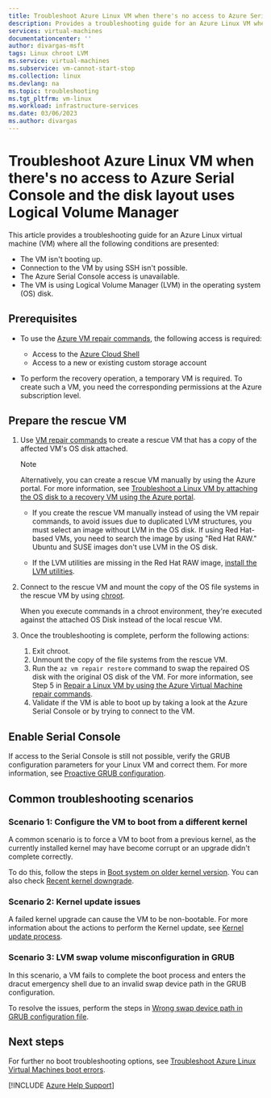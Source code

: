 ```yaml
---
title: Troubleshoot Azure Linux VM when there's no access to Azure Serial Console and the disk layout uses LVM
description: Provides a troubleshooting guide for an Azure Linux VM when there's no access to Azure Serial Console and the disk layout uses Logical Volume Manager.
services: virtual-machines
documentationcenter: ''
author: divargas-msft
tags: Linux chroot LVM
ms.service: virtual-machines
ms.subservice: vm-cannot-start-stop
ms.collection: linux
ms.devlang: na
ms.topic: troubleshooting
ms.tgt_pltfrm: vm-linux
ms.workload: infrastructure-services
ms.date: 03/06/2023
ms.author: divargas
---
```

# Troubleshoot Azure Linux VM when there's no access to Azure Serial Console and the disk layout uses Logical Volume Manager

This article provides a troubleshooting guide for an Azure Linux virtual machine (VM) where all the following conditions are presented:

- The VM isn't booting up.
- Connection to the VM by using SSH isn't possible.
- The Azure Serial Console access is unavailable.
- The VM is using Logical Volume Manager (LVM) in the operating system (OS) disk.

## Prerequisites

- To use the [Azure VM repair commands](repair-linux-vm-using-azure-virtual-machine-repair-commands.md), the following access is required:

  - Access to the [Azure Cloud Shell](https://ms.portal.azure.com/#cloudshell/)
  - Access to a new or existing custom storage account

- To perform the recovery operation, a temporary VM is required. To create such a VM, you need the corresponding permissions at the Azure subscription level.

## Prepare the rescue VM

1. Use [VM repair commands](repair-linux-vm-using-azure-virtual-machine-repair-commands.md) to create a rescue VM that has a copy of the affected VM's OS disk attached.

    > [!NOTE]
    > Alternatively, you can create a rescue VM manually by using the Azure portal. For more information, see [Troubleshoot a Linux VM by attaching the OS disk to a recovery VM using the Azure portal](troubleshoot-recovery-disks-portal-linux.md).

    - If you create the rescue VM manually instead of using the VM repair commands, to avoid issues due to duplicated LVM structures, you must select an image without LVM in the OS disk. If using Red Hat-based VMs, you need to search the image by using "Red Hat RAW." Ubuntu and SUSE images don't use LVM in the OS disk.

    - If the LVM utilities are missing in the Red Hat RAW image, [install the LVM utilities](/azure/virtual-machines/linux/configure-lvm?toc=%2Fazure%2Fvirtual-machines%2Flinux%2Ftoc.json#install-the-lvm-utilities).

2. Connect to the rescue VM and mount the copy of the OS file systems in the rescue VM by using [chroot](chroot-environment-linux.md).

    When you execute commands in a chroot environment, they're executed against the attached OS Disk instead of the local rescue VM.

3. <a id="exit-chroot-and-swap-the-os-disk"></a>Once the troubleshooting is complete, perform the following actions:

    1. Exit chroot.
    2. Unmount the copy of the file systems from the rescue VM.
    3. Run the `az vm repair restore` command to swap the repaired OS disk with the original OS disk of the VM. For more information, see Step 5 in [Repair a Linux VM by using the Azure Virtual Machine repair commands](repair-linux-vm-using-azure-virtual-machine-repair-commands.md).
    4. Validate if the VM is able to boot up by taking a look at the Azure Serial Console or by trying to connect to the VM.

## Enable Serial Console

If access to the Serial Console is still not possible, verify the GRUB configuration parameters for your Linux VM and correct them. For more information, see [Proactive GRUB configuration](serial-console-grub-proactive-configuration.md).

## <a id="perform-fixes"></a>Common troubleshooting scenarios

### Scenario 1: Configure the VM to boot from a different kernel

A common scenario is to force a VM to boot from a previous kernel, as the currently installed kernel may have become corrupt or an upgrade didn't complete correctly.

To do this, follow the steps in [Boot system on older kernel version](kernel-related-boot-issues.md#bootingup-differentkernel). You can also check [Recent kernel downgrade](kernel-related-boot-issues.md#other-kernel-boot-issues-kerneldowngrade).

### Scenario 2: Kernel update issues

A failed kernel upgrade can cause the VM to be non-bootable. For more information about the actions to perform the Kernel update, see [Kernel update process](kernel-related-boot-issues.md#other-kernel-boot-issues-kernelupdate).

### Scenario 3: LVM swap volume misconfiguration in GRUB

In this scenario, a VM fails to complete the boot process and enters the dracut emergency shell due to an invalid swap device path in the GRUB configuration.

To resolve the issues, perform the steps in [Wrong swap device path in GRUB configuration file](linux-no-boot-dracut.md#dracut-grub-misconf-wrong-swap).

## Next steps

For further no boot troubleshooting options, see [Troubleshoot Azure Linux Virtual Machines boot errors](./boot-error-troubleshoot-linux.md).

[!INCLUDE [Azure Help Support](../../includes/azure-help-support.md)]
